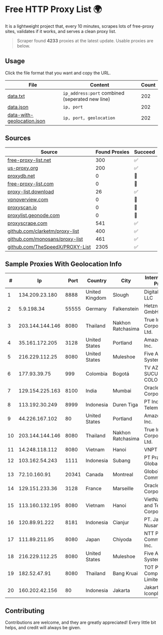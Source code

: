 
# Free HTTP Proxy List 🌍

It is a lightweight project that, every 10 minutes, scrapes lots of free-proxy sites, validates if it works, and serves a clean proxy list.


> Scraper found **4233** proxies at the latest update. Usable proxies are below.

## Usage

Click the file format that you want and copy the URL.


|File|Content|Count|
|----|-------|-----|
|[data.txt](https://raw.githubusercontent.com/themiralay/Proxy-List-World/master/data.txt)|`ip_address:port` combined (seperated new line)|202|
|[data.json](https://raw.githubusercontent.com/themiralay/Proxy-List-World/master/data.json)|`ip, port`|202|
|[data-with-geolocation.json](https://raw.githubusercontent.com/themiralay/Proxy-List-World/master/data-with-geolocation.json)|`ip, port, geolocation`|202|

## Sources

|Source|Found Proxies|Succeed|
|------|-------------|-------|
|[free-proxy-list.net](https://free-proxy-list.net)|300|✅|
|[us-proxy.org](https://www.us-proxy.org)|200|✅|
|[proxydb.net](http://proxydb.net)|0|🚫|
|[free-proxy-list.com](https://free-proxy-list.com/?page=&port=&type%5B%5D=http&type%5B%5D=https&up_time=0&search=Search)|0|🚫|
|[proxy-list.download](https://www.proxy-list.download/HTTP)|26|✅|
|[vpnoverview.com](https://vpnoverview.com/privacy/anonymous-browsing/free-proxy-servers)|0|🚫|
|[proxyscan.io](https://www.proxyscan.io)|0|🚫|
|[proxylist.geonode.com](https://proxylist.geonode.com/api/proxy-list?limit=300&page=1&sort_by=lastChecked&sort_type=desc&protocols=http,https)|0|🚫|
|[proxyscrape.com](https://api.proxyscrape.com/v2/?request=displayproxies&protocol=http&timeout=10000&country=all&ssl=all&anonymity=all)|541|✅|
|[github.com/clarketm/proxy-list](https://raw.githubusercontent.com/clarketm/proxy-list/master/proxy-list-raw.txt)|400|✅|
|[github.com/monosans/proxy-list](https://raw.githubusercontent.com/monosans/proxy-list/main/proxies/http.txt)|461|✅|
|[github.com/TheSpeedX/PROXY-List](https://raw.githubusercontent.com/TheSpeedX/PROXY-List/master/http.txt)|2305|✅|


## Sample Proxies With Geolocation Info

|#|Ip|Port|Country|City|Internet Service Provider|
|-|--|----|-------|----|-------------------------|
|1|134.209.23.180|8888|United Kingdom|Slough|DigitalOcean, LLC|
|2|5.9.198.34|55555|Germany|Falkenstein|Hetzner Online GmbH|
|3|203.144.144.146|8080|Thailand|Nakhon Ratchasima|True Internet Corporation CO. Ltd.|
|4|35.161.172.205|3128|United States|Portland|Amazon.com, Inc.|
|5|216.229.112.25|8080|United States|Muleshoe|Five Area Systems, LLC|
|6|177.93.39.75|999|Colombia|Bogotá|TV AZTECA SUCURSAL COLOMBIA|
|7|129.154.225.163|8100|India|Mumbai|Oracle Corporation|
|8|113.192.30.249|8999|Indonesia|Duren Tiga|PT Indo Telemedia Solusi|
|9|44.226.167.102|80|United States|Portland|Amazon.com, Inc.|
|10|203.144.144.146|8080|Thailand|Nakhon Ratchasima|True Internet Corporation CO. Ltd.|
|11|14.248.118.112|8080|Vietnam|Hanoi|VNPT|
|12|103.162.54.243|1111|Indonesia|Subang|PT Pratama Asia Globalindo|
|13|72.10.160.91|20341|Canada|Montreal|GloboTech Communications|
|14|129.151.233.36|3128|France|Marseille|Oracle Corporation|
|15|113.160.132.195|8080|Vietnam|Hanoi|VietNam Post and Telecom Corporation|
|16|120.89.91.222|8181|Indonesia|Cianjur|PT. Java Digital Nusantara|
|17|111.89.211.95|8080|Japan|Chiyoda|NTT PC Communications, Inc.|
|18|216.229.112.25|8080|United States|Muleshoe|Five Area Systems, LLC|
|19|182.52.47.91|8080|Thailand|Bang Kruai|TOT Public Company Limited|
|20|160.202.42.156|80|Indonesia|Jakarta|Jakarta 5 8 Iconpln|



## Contributing

Contributions are welcome, and they are greatly appreciated! Every
little bit helps, and credit will always be given.

